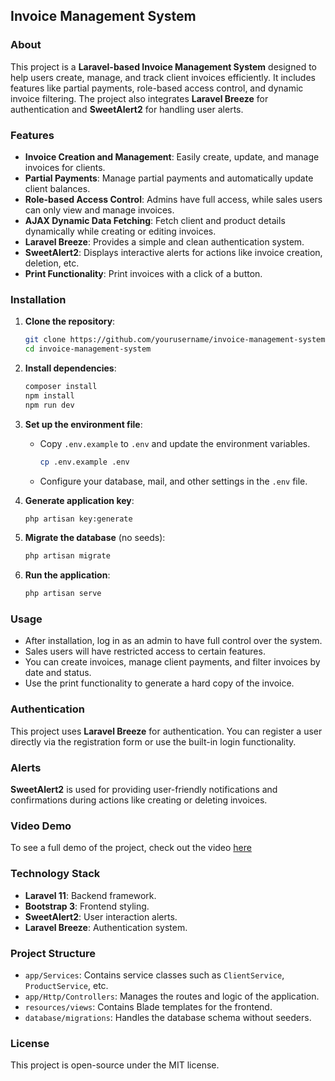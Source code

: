 ## Invoice Management System

### About

This project is a **Laravel-based Invoice Management System** designed to help users create, manage, and track client invoices efficiently. It includes features like partial payments, role-based access control, and dynamic invoice filtering. The project also integrates **Laravel Breeze** for authentication and **SweetAlert2** for handling user alerts.

### Features

- **Invoice Creation and Management**: Easily create, update, and manage invoices for clients.
- **Partial Payments**: Manage partial payments and automatically update client balances.
- **Role-based Access Control**: Admins have full access, while sales users can only view and manage invoices.
- **AJAX Dynamic Data Fetching**: Fetch client and product details dynamically while creating or editing invoices.
- **Laravel Breeze**: Provides a simple and clean authentication system.
- **SweetAlert2**: Displays interactive alerts for actions like invoice creation, deletion, etc.
- **Print Functionality**: Print invoices with a click of a button.

### Installation

1. **Clone the repository**:
   
   ```bash
   git clone https://github.com/yourusername/invoice-management-system.git
   cd invoice-management-system
   ```

2. **Install dependencies**:
   
   ```bash
   composer install
   npm install
   npm run dev
   ```

3. **Set up the environment file**:
   
   - Copy `.env.example` to `.env` and update the environment variables.
     
     ```bash
     cp .env.example .env
     ```
   
   - Configure your database, mail, and other settings in the `.env` file.

4. **Generate application key**:
   
   ```bash
   php artisan key:generate
   ```

5. **Migrate the database** (no seeds):
   
   ```bash
   php artisan migrate
   ```

6. **Run the application**:
   
   ```bash
   php artisan serve
   ```

### Usage

- After installation, log in as an admin to have full control over the system.
- Sales users will have restricted access to certain features.
- You can create invoices, manage client payments, and filter invoices by date and status.
- Use the print functionality to generate a hard copy of the invoice.

### Authentication

This project uses **Laravel Breeze** for authentication. You can register a user directly via the registration form or use the built-in login functionality.

### Alerts

**SweetAlert2** is used for providing user-friendly notifications and confirmations during actions like creating or deleting invoices.

### Video Demo

To see a full demo of the project, check out the video [here](#) 



### Technology Stack

- **Laravel 11**: Backend framework.
- **Bootstrap 3**: Frontend styling.
- **SweetAlert2**: User interaction alerts.
- **Laravel Breeze**: Authentication system.

### Project Structure

- `app/Services`: Contains service classes such as `ClientService`, `ProductService`, etc.
- `app/Http/Controllers`: Manages the routes and logic of the application.
- `resources/views`: Contains Blade templates for the frontend.
- `database/migrations`: Handles the database schema without seeders.

### License

This project is open-source under the MIT license.
